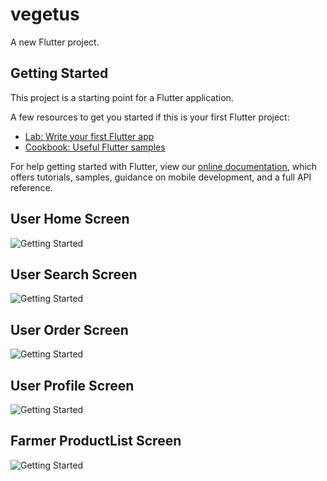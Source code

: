 # vegetus

A new Flutter project.

## Getting Started

This project is a starting point for a Flutter application.

A few resources to get you started if this is your first Flutter project:

- [Lab: Write your first Flutter app](https://flutter.dev/docs/get-started/codelab)
- [Cookbook: Useful Flutter samples](https://flutter.dev/docs/cookbook)

For help getting started with Flutter, view our
[online documentation](https://flutter.dev/docs), which offers tutorials,
samples, guidance on mobile development, and a full API reference.

## User Home Screen

![Getting Started](./graphics/farmerhome.jpeg)

## User Search Screen

![Getting Started](./graphics/search.jpeg)

## User Order Screen

![Getting Started](./graphics/order.jpeg)

## User Profile Screen

![Getting Started](./graphics/profileScreen.jpeg)

## Farmer ProductList Screen

![Getting Started](./graphics/productList.jpeg)
